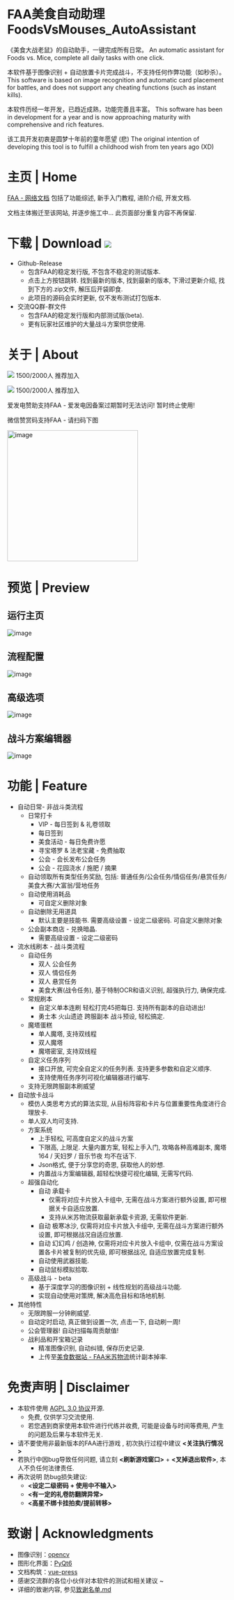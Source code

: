 # FAA美食自动助理 FoodsVsMouses_AutoAssistant

《美食大战老鼠》的自动助手，一键完成所有日常。
An automatic assistant for Foods vs. Mice, complete all daily tasks with one click.

本软件基于图像识别 + 自动放置卡片完成战斗，不支持任何作弊功能（如秒杀）。
This software is based on image recognition and automatic card placement for battles, and does not support any cheating functions (such as instant kills).

本软件历经一年开发，已趋近成熟，功能完善且丰富。
This software has been in development for a year and is now approaching maturity with comprehensive and rich features.

该工具开发初衷是圆梦十年前的童年愿望 (悲)
The original intention of developing this tool is to fulfill a childhood wish from ten years ago (XD)

# 主页 | Home

[FAA - 网络文档](https://stareabyss.github.io/FAA-WebSite/)  包括了功能综述, 新手入门教程, 进阶介绍, 开发文档.

文档主体搬迁至该网站, 并逐步施工中... 此页面部分重复内容不再保留.

# 下载 | Download [![](https://img.shields.io/github/downloads/StareAbyss/FoodsVsMiceAutoAssistant/total?color=4e4c97)](https://github.com/StareAbyss/FoodsVsMiceAutoAssistant/releases)

* Github-Release 
  * 包含FAA的稳定发行版, 不包含不稳定的测试版本.
  * 点击上方按钮跳转. 找到最新的版本, 找到最新的版本, 下滑过更新介绍, 找到下方的.zip文件, 解压后开袋即食.
  * 此项目的源码会实时更新, 仅不发布测试打包版本.
* 交流QQ群-群文件
  * 包含FAA的稳定发行版和内部测试版(beta).
  * 更有玩家社区维护的大量战斗方案供您使用.

# 关于 | About

![](https://img.shields.io/badge/QQ%201群-786921130-4e4c97) 1500/2000人 推荐加入

![](https://img.shields.io/badge/QQ%202群-142272678-4e4c97) 1500/2000人 推荐加入

爱发电赞助支持FAA - 爱发电因备案过期暂时无法访问! 暂时终止使用!  

微信赞赏码支持FAA - 请扫码下图  

<img alt="image" height="300" src="md_img/FAA-赞赏码.jpg" width="300"/>

# 预览 | Preview

## 运行主页  

![image](md_img/运行主页.png)

## 流程配置  

![image](md_img/任务列表.png)

## 高级选项  

![image](md_img/高级功能.png)

## 战斗方案编辑器  

![image](md_img/战斗方案编辑器.png)

# 功能 | Feature

* 自动日常- 非战斗类流程
  * 日常打卡
    * VIP - 每日签到 & 礼卷领取
    * 每日签到
    * 美食活动 - 每日免费许愿
    * 寻宝塔罗 & 法老宝藏 - 免费抽取
    * 公会 - 会长发布公会任务
    * 公会 - 花园浇水 / 施肥 / 摘果
  * 自动领取所有类型任务奖励, 包括: 普通任务/公会任务/情侣任务/悬赏任务/美食大赛/大富翁/营地任务
  * 自动使用消耗品
    * 可自定义删除对象
  * 自动删除无用道具
    * 默认主要是技能书. 需要高级设置 - 设定二级密码. 可自定义删除对象
  * 公会副本商店 - 兑换暗晶.
    * 需要高级设置 - 设定二级密码
* 流水线刷本 - 战斗类流程
  * 自动任务 
    * 双人 公会任务
    * 双人 情侣任务
    * 双人 悬赏任务
    * 美食大赛(战令任务), 基于特制OCR和语义识别, 超强执行力, 确保完成.
  * 常规刷本
    * 自定义单本连刷 轻松打完45把每日. 支持所有副本的自动进出!
    * 勇士本 火山遗迹 跨服副本 战斗预设, 轻松搞定.
  * 魔塔蛋糕
    * 单人魔塔, 支持双线程
    * 双人魔塔
    * 魔塔密室, 支持双线程
  * 自定义任务序列
    * 接口开放, 可完全自定义的任务列表. 支持更多参数和自定义顺序.
    * 支持使用任务序列可视化编辑器进行编写.
  * 支持无限跨服副本刷威望
* 自动放卡战斗
  * 模仿人类思考方式的算法实现, 从目标阵容和卡片与位置重要性角度进行合理放卡.
  * 单人双人均可支持.
  * 方案系统
    * 上手轻松, 可高度自定义的战斗方案
    * 下限高, 上限足. 大量内置方案, 轻松上手入门, 攻略各种高难副本, 魔塔164 / 天妇罗 / 音乐节夜 均不在话下.
    * Json格式, 便于分享您的奇思, 获取他人的妙想.
    * 内置战斗方案编辑器, 超轻松快捷可视化编辑, 无需写代码.
  * 超强自动化
    * 自动 承载卡
      * 仅需将对应卡片放入卡组中, 无需在战斗方案进行额外设置, 即可根据关卡自适应放置.
      * 支持从米苏物流获取最新承载卡资源, 无需软件更新.
    * 自动 极寒冰沙, 仅需将对应卡片放入卡组中, 无需在战斗方案进行额外设置, 即可根据战况自适应放置.
    * 自动 幻幻鸡 / 创造神, 仅需将对应卡片放入卡组中, 仅需在战斗方案设置各卡片被复制的优先级, 即可根据战况, 自适应放置完成复制.
    * 自动使用武器技能.
    * 自动鼠标模拟拾取.
  * 高级战斗 - beta
    * 基于深度学习的图像识别 + 线性规划的高级战斗功能.
    * 实现自动使用对策牌, 解决高危目标和场地机制. 
* 其他特性
  * 无限跨服一分钟刷威望.
  * 自动定时启动, 真正做到设置一次, 点击一下, 自动刷一周!
  * 公会管理器! 自动扫描每周贡献值!
  * 战利品和开宝箱记录
    * 精准图像识别, 自动纠错, 保存历史记录.
    * 上传至[美食数据站 - FAA米苏物流](https://faa.msdzls.cn/)统计副本掉率.

# 免责声明 | Disclaimer

* 本软件使用 [AGPL 3.0 协议](https://github.com/StareAbyss/FoodsVsMiceAutoAssistant/blob/main/LICENSE)开源.
  * 免费, 仅供学习交流使用. 
  * 若您遇到商家使用本软件进行代练并收费, 可能是设备与时间等费用, 产生的问题及后果与本软件无关.
* 请不要使用非最新版本的FAA进行游戏 , 初次执行过程中建议 **<关注执行情况>** 
* 若执行中因bug导致任何问题, 请立刻 **<刷新游戏窗口>** + **<叉掉退出软件>**, 本人不负任何法律责任.
* 再次说明 防bug损失建议:
    * **<设定二级密码 + 使用中不输入>**
    * **<有一定的礼卷防翻牌异常>**
    * **<高星不绑卡挂拍卖/提前转移>**

# 致谢 | Acknowledgments

* 图像识别：[opencv](https://github.com/opencv/opencv.git)
* 图形化界面：[PyQt6](https://github.com/PyQt6/PyQt6.git)
* 文档构筑：[vue-press](https://github.com/vuepress)
* 感谢交流群的各位小伙伴对本软件的测试和相关建议 ~ 
* 详细的致谢内容, 参见[致谢名单.md](https://github.com/StareAbyss/FoodsVsMiceAutoAssistant/blob/main/%E8%87%B4%E8%B0%A2%E5%90%8D%E5%8D%95.md)
